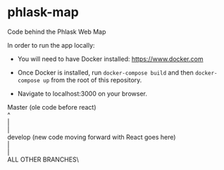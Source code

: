 # phlask-map
Code behind the Phlask Web Map

In order to run the app locally:
* You will need to have Docker installed: https://www.docker.com

* Once Docker is installed, run `docker-compose build` and then `docker-compose up` from the root of this repository.

* Navigate to localhost:3000 on your browser.

Master (ole code before react)\
  ^\
  |\
  |\
develop (new code moving forward with React goes here)\
  |\
  |\
  ALL OTHER BRANCHES\
